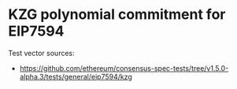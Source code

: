 # KZG polynomial commitment for EIP7594

Test vector sources:
- https://github.com/ethereum/consensus-spec-tests/tree/v1.5.0-alpha.3/tests/general/eip7594/kzg
